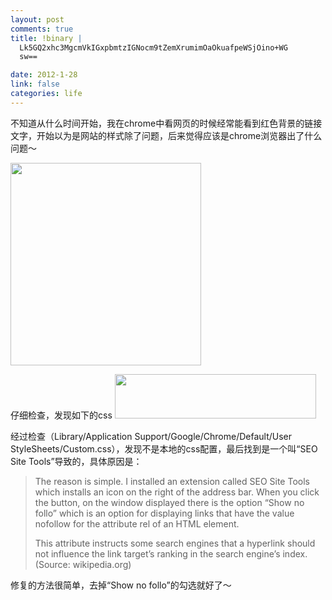 ```yaml
--- 
layout: post
comments: true
title: !binary |
  Lk5GQ2xhc3MgcmVkIGxpbmtzIGNocm9tZemXrumimOaOkuafpeWSjOino+WG
  sw==

date: 2012-1-28
link: false
categories: life
---
```

不知道从什么时间开始，我在chrome中看网页的时候经常能看到红色背景的链接文字，开始以为是网站的样式除了问题，后来觉得应该是chrome浏览器出了什么问题～ 

<a href="http://www.iceskysl.com/wp-content/uploads/2012/01/Screen-Shot-2012-01-28-at-5.34.42-PM.png"><img src="http://www.iceskysl.com/wp-content/uploads/2012/01/Screen-Shot-2012-01-28-at-5.34.42-PM.png" alt="" title="Screen Shot 2012-01-28 at 5.34.42 PM" width="305" height="324" class="alignnone size-full wp-image-1631" /></a>

仔细检查，发现如下的css
<a href="http://www.iceskysl.com/wp-content/uploads/2012/01/Screen-Shot-2012-01-28-at-5.41.40-PM.png"><img src="http://www.iceskysl.com/wp-content/uploads/2012/01/Screen-Shot-2012-01-28-at-5.41.40-PM.png" alt="" title="Screen Shot 2012-01-28 at 5.41.40 PM" width="322" height="71" class="alignnone size-full wp-image-1632" /></a>



经过检查（Library/Application Support/Google/Chrome/Default/User StyleSheets/Custom.css），发现不是本地的css配置，最后找到是一个叫“SEO Site Tools”导致的，具体原因是：
<blockquote>
The reason is simple. I installed an extension called SEO Site Tools which installs an icon on the right of the address bar. When you click the button, on the window displayed there is the option “Show no follo” which is an option for displaying links that have the value nofollow for the attribute rel of an HTML element.

This attribute instructs some search engines that a  hyperlink should not influence the link target’s ranking in the search engine’s index. (Source: wikipedia.org)
</blockquote>

修复的方法很简单，去掉“Show no follo”的勾选就好了～
